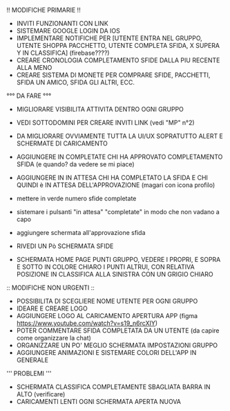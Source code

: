 !! MODIFICHE PRIMARIE !!
- INVITI FUNZIONANTI CON LINK
- SISTEMARE GOOGLE LOGIN DA IOS
- IMPLEMENTARE NOTIFICHE PER [UTENTE ENTRA NEL GRUPPO, UTENTE SHOPPA PACCHETTO, UTENTE COMPLETA SFIDA, X SUPERA Y IN CLASSIFICA] (firebase????)
- CREARE CRONOLOGIA COMPLETAMENTO SFIDE DALLA PIU RECENTE ALLA MENO
- CREARE SISTEMA DI MONETE PER COMPRARE SFIDE, PACCHETTI, SFIDA UN AMICO, SFIDA GLI ALTRI, ECC.


°°° DA FARE °°°
- MIGLIORARE VISIBILITA ATTIVITA DENTRO OGNI GRUPPO
- VEDI SOTTODOMINI PER CREARE INVITI LINK (vedi "MP" n°2)

- DA MIGLIORARE OVVIAMENTE TUTTA LA UI/UX SOPRATUTTO ALERT E SCHERMATE DI CARICAMENTO

- AGGIUNGERE IN COMPLETATE CHI HA APPROVATO COMPLETAMENTO SFIDA (e quando? da vedere se mi piace)
- AGGIUNGERE IN IN ATTESA CHI HA COMPLETATO LA SFIDA E CHI QUINDI è IN ATTESA DELL'APPROVAZIONE (magari con icona      profilo)
- mettere in verde numero sfide completate
- sistemare i pulsanti "in attesa" "completate" in modo che non vadano a capo
- aggiungere schermata all'approvazione sfida

- RIVEDI UN Pò SCHERMATA SFIDE

- SCHERMATA HOME PAGE PUNTI GRUPPO, VEDERE I PROPRI, E SOPRA E SOTTO IN COLORE CHIARO I PUNTI ALTRUI, CON RELATIVA POSIZIONE IN CLASSIFICA ALLA SINISTRA CON UN GRIGIO CHIARO


:: MODIFICHE NON URGENTI ::
- POSSIBILITA DI SCEGLIERE NOME UTENTE PER OGNI GRUPPO
- IDEARE E CREARE LOGO
- AGGIUNGERE LOGO AL CARICAMENTO APERTURA APP (figma https://www.youtube.com/watch?v=s19_n6rcXIY)
- POTER COMMENTARE SFIDA COMPLETATA DA UN UTENTE (da capire come organizzare la chat)
- ORGANIZZARE UN PO' MEGLIO SCHERMATA IMPOSTAZIONI GRUPPO
- AGGIUNGERE ANIMAZIONI E SISTEMARE COLORI DELL'APP IN GENERALE


''' PROBLEMI '''
- SCHERMATA CLASSIFICA COMPLETAMENTE SBAGLIATA BARRA IN ALTO (verificare)
- CARICAMENTI LENTI OGNI SCHERMATA APERTA NUOVA
